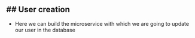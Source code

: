 ## ## User creation
- Here we can build the microservice with which we are going to update our user in the database